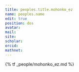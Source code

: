 ```yaml
---
title: peoples.title.mohonko_ez
name: peoples.name
edit: true
position: dos
avatar: 
mail: 
site:
scholar: 
orcid:
mathnet: 
---
```


{% tf _people/mohonko_ez.md %}
